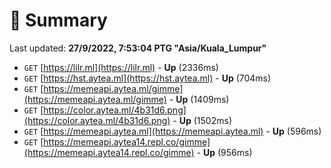 # 📖 Summary
Last updated: **27/9/2022, 7:53:04 PTG "Asia/Kuala_Lumpur"**

- `GET` [https://lilr.ml](https://lilr.ml) - **Up** (2336ms)
- `GET` [https://hst.aytea.ml](https://hst.aytea.ml) - **Up** (704ms)
- `GET` [https://memeapi.aytea.ml/gimme](https://memeapi.aytea.ml/gimme) - **Up** (1409ms)
- `GET` [https://color.aytea.ml/4b31d6.png](https://color.aytea.ml/4b31d6.png) - **Up** (1502ms)
- `GET` [https://memeapi.aytea.ml](https://memeapi.aytea.ml) - **Up** (596ms)
- `GET` [https://memeapi.aytea14.repl.co/gimme](https://memeapi.aytea14.repl.co/gimme) - **Up** (956ms)
